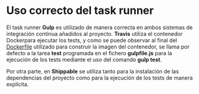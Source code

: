 # Uso correcto del task runner

El task runner **Gulp** es utilizado de manera correcta en ambos sistemas de integración continua añadidos al proyecto. **Travis** utiliza el contenedor Dockerpara ejecutar los tests, y como se puede observar al final del [Dockerfile](https://github.com/Davidspace/AroundTheWorld/blob/master/Dockerfile) utilizado para construir la imagen del contenedor, se llama por defecto a la tarea **test** programada en el fichero **gulpfile.js** para la ejecución de los tests mediante el uso del comando **gulp test**.

Por otra parte, en **Shippable** se utiliza tanto para la instalación de las dependencias del proyecto como para la ejecución de los tests de manera explícita.

